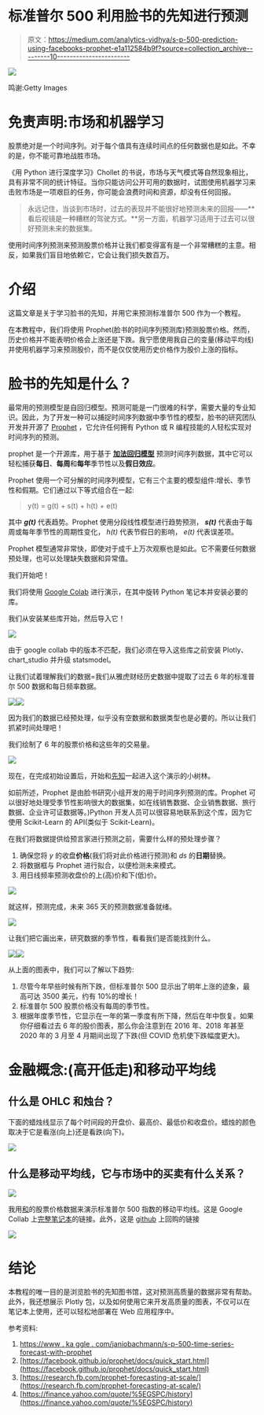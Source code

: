 # 标准普尔 500 利用脸书的先知进行预测

> 原文：<https://medium.com/analytics-vidhya/s-p-500-prediction-using-facebooks-prophet-e1a112584b9f?source=collection_archive---------10----------------------->

![](img/0650a23840449d05e2ca7909a7660aba.png)

鸣谢:Getty Images

# 免责声明:市场和机器学习

股票绝对是一个时间序列。对于每个值具有连续时间点的任何数据也是如此。不幸的是，你不能可靠地战胜市场。

《用 Python 进行深度学习》Chollet 的书说，市场与天气模式等自然现象相比，具有非常不同的统计特征。当你只能访问公开可用的数据时，试图使用机器学习来击败市场是一项艰巨的任务，你可能会浪费时间和资源，却没有任何回报。

> 永远记住，当谈到市场时，过去的表现并不能很好地预测未来的回报——**看后视镜是一种糟糕的驾驶方式。**另一方面，机器学习适用于过去可以很好预测未来的数据集。

使用时间序列预测来预测股票价格并让我们都变得富有是一个非常糟糕的主意。相反，如果我们盲目地依赖它，它会让我们损失数百万。

# 介绍

这篇文章是关于学习脸书的先知，并用它来预测标准普尔 500 作为一个教程。

在本教程中，我们将使用 Prophet(脸书的时间序列预测库)预测股票价格。然而，历史价格并不能表明价格会上涨还是下跌。我宁愿使用我自己的变量(移动平均线)并使用机器学习来预测股价，而不是仅仅使用历史价格作为股价上涨的指标。

# 脸书的先知是什么？

最常用的预测模型是自回归模型。预测可能是一门很难的科学，需要大量的专业知识。因此，为了开发一种可以捕捉时间序列数据中季节性的模型，脸书的研究团队开发并开源了 [Prophet](https://facebook.github.io/prophet/docs/quick_start.html#python-api) ，它允许任何拥有 Python 或 R 编程技能的人轻松实现对时间序列的预测。

prophet 是一个开源库，用于基于 [**加法回归模型**](https://en.wikipedia.org/wiki/Additive_model) 预测时间序列数据，其中它可以轻松捕获**每日**、**每周**和**每年**季节性以及**假日效应**。

Prophet 使用一个可分解的时间序列模型，它有三个主要的模型组件:增长、季节性和假期。它们通过以下等式组合在一起:

> y(t) = g(t) + s(t) + h(t) + e(t)

其中 ***g(t)*** 代表趋势。Prophet 使用分段线性模型进行趋势预测， ***s(t)*** 代表由于每周或每年季节性的周期性变化， *h(t)* 代表节假日的影响， *e(t)* 代表误差项。

Prophet 模型通常非常快，即使对于成千上万次观察也是如此。它不需要任何数据预处理，也可以处理缺失数据和异常值。

我们开始吧！

我们将使用 [Google Colab](https://colab.research.google.com/notebooks/intro.ipynb) 进行演示，在其中旋转 Python 笔记本并安装必要的库。

我们从安装某些库开始，然后导入它！

![](img/732da7cc5c3ce7bd9643c7f93e4c0efd.png)

由于 google collab 中的版本不匹配，我们必须在导入这些库之前安装 Plotly、chart_studio 并升级 statsmodel。

让我们试着理解我们的数据=我们从雅虎财经历史数据中提取了过去 6 年的标准普尔 500 数据和每日频率数据。

![](img/b4db8f358c03c42982eed66eaf6367c7.png)![](img/caf239fb5df8c57e29ca7f2a66310c01.png)

因为我们的数据已经预处理，似乎没有空数据和数据类型也是必要的。所以让我们抓紧时间处理吧！

我们绘制了 6 年的股票价格和这些年的交易量。

![](img/a2343653b477005c0305ce18bf6d9f72.png)

现在，在完成初始设置后，开始和[先知](https://facebook.github.io/prophet/docs/quick_start.html)一起进入这个演示的小树林。

如前所述，Prophet 是由脸书研究小组开发的用于时间序列预测的库。Prophet 可以很好地处理受季节性影响很大的数据集，如在线销售数据、企业销售数据、旅行数据、企业许可证数据等。)Python 开发人员可以很容易地联系到这个库，因为它使用 Scikit-Learn 的 API(类似于 Scikit-Learn)。

在我们将数据提供给预言家进行预测之前，需要什么样的预处理步骤？

1.  确保您将 *y* 的收盘**价格**(我们将对此价格进行预测)和 *ds* 的**日期**替换。
2.  将数据框与 Prophet 进行拟合，以便检测未来模式。
3.  用日线频率预测收盘价的上(高)价和下(低)价。

![](img/f7673bbb34fb640877991b865233f769.png)

就这样，预测完成，未来 365 天的预测数据准备就绪。

![](img/f0af63be3120fca6c4db5196d15cd827.png)

让我们把它画出来，研究数据的季节性，看看我们是否能找到什么。

![](img/fa63cbffb19bd8244ede1d5c1b75d2d8.png)![](img/6b3e253d729e86501490d6c54db1c931.png)

从上面的图表中，我们可以了解以下趋势:

1.  尽管今年早些时候有所下跌，但标准普尔 500 显示出了明年上涨的迹象，最高可达 3500 美元，约有 10%的增长！
2.  标准普尔 500 股票价格没有每周的季节性。
3.  根据年度季节性，它显示在一年的第一季度有所下降，然后在年中恢复。如果你仔细看过去 6 年的股价图表，那么你会注意到在 2016 年、2018 年甚至 2020 年的 3 月至 4 月期间出现了下跌(但 COVID 危机使下跌幅度更大)。

# 金融概念:(高开低走)和移动平均线

## 什么是 OHLC 和烛台？

下面的蜡烛线显示了每个时间段的开盘价、最高价、最低价和收盘价。蜡烛的颜色取决于它是看涨(向上)还是看跌(向下)。

![](img/db75d9a8bf6714b0099ba193a5964e18.png)

## 什么是移动平均线，它与市场中的买卖有什么关系？

![](img/3a2ed2874372b3e6c3b451b116ece921.png)

我用[和](https://plotly.com/)的股票价格数据来演示标准普尔 500 指数的移动平均线。这是 Google Collab 上[完整笔记本](https://colab.research.google.com/drive/1KzInwyC7ykvWZkcP6QktPYOEKUPXxQXE?usp=sharing)的链接。此外，这是 [github](https://github.com/meghshah09/SP-500-Stock-Price-Forecasting) 上回购的链接

![](img/a27df8402a37398272f80c61fb4281eb.png)

# 结论

本教程的唯一目的是浏览脸书的先知图书馆，这对预测高质量的数据非常有帮助。此外，我还想展示 Plotly 包，以及如何使用它来开发高质量的图表，不仅可以在笔记本上使用，还可以轻松地部署在 Web 应用程序中。

参考资料:

1.  [https://www . ka ggle . com/janiobachmann/s-p-500-time-series-forecast-with-prophet](https://www.kaggle.com/janiobachmann/s-p-500-time-series-forecasting-with-prophet)
2.  [https://facebook.github.io/prophet/docs/quick_start.html](https://facebook.github.io/prophet/docs/quick_start.html)
3.  [https://research.fb.com/prophet-forecasting-at-scale/](https://research.fb.com/prophet-forecasting-at-scale/)
4.  [https://finance.yahoo.com/quote/%5EGSPC/history](https://finance.yahoo.com/quote/%5EGSPC/history)